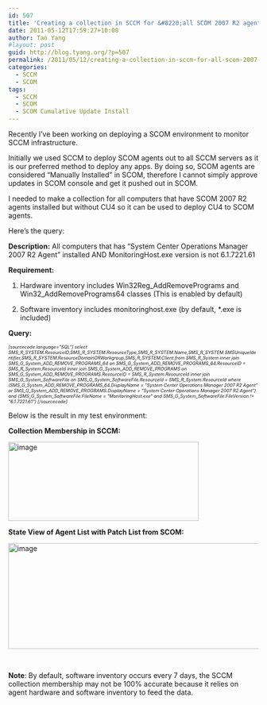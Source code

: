 ```yaml
---
id: 507
title: 'Creating a collection in SCCM for &#8220;all SCOM 2007 R2 agents without Cumulative Update 4 installed&#8221;'
date: 2011-05-12T17:59:27+10:00
author: Tao Yang
#layout: post
guid: http://blog.tyang.org/?p=507
permalink: /2011/05/12/creating-a-collection-in-sccm-for-all-scom-2007-r2-agents-without-cumulative-update-4-installed/
categories:
  - SCCM
  - SCOM
tags:
  - SCCM
  - SCOM
  - SCOM Cumulative Update Install
---
```

Recently I’ve been working on deploying a SCOM environment to monitor SCCM infrastructure.

Initially we used SCCM to deploy SCOM agents out to all SCCM servers as it is our preferred method to deploy any apps. By doing so, SCOM agents are considered “Manually Installed” in SCOM, therefore I cannot simply approve updates in SCOM console and get it pushed out in SCOM.

I needed to make a collection for all computers that have SCOM 2007 R2 agents installed but without CU4 so it can be used to deploy CU4 to SCOM agents.

Here’s the query:

<strong>Description:</strong> All computers that has “System Center Operations Manager 2007 R2 Agent” installed AND MonitoringHost.exe version is not 6.1.7221.61

<strong>Requirement:</strong>

1. Hardware inventory includes Win32Reg_AddRemovePrograms and Win32_AddRemovePrograms64 classes (This is enabled by default)

2. Software inventory includes monitoringhost.exe (by default, *.exe is included)

<strong>Query:</strong>

<em><span style="font-size: xx-small;">
[sourcecode language="SQL"]
select SMS_R_SYSTEM.ResourceID,SMS_R_SYSTEM.ResourceType,SMS_R_SYSTEM.Name,SMS_R_SYSTEM.SMSUniqueIdentifier,SMS_R_SYSTEM.ResourceDomainORWorkgroup,SMS_R_SYSTEM.Client from SMS_R_System inner join SMS_G_System_ADD_REMOVE_PROGRAMS_64 on SMS_G_System_ADD_REMOVE_PROGRAMS_64.ResourceID = SMS_R_System.ResourceId inner join SMS_G_System_ADD_REMOVE_PROGRAMS on SMS_G_System_ADD_REMOVE_PROGRAMS.ResourceID = SMS_R_System.ResourceId inner join SMS_G_System_SoftwareFile on SMS_G_System_SoftwareFile.ResourceId = SMS_R_System.ResourceId where (SMS_G_System_ADD_REMOVE_PROGRAMS_64.DisplayName = &quot;System Center Operations Manager 2007 R2 Agent&quot; or SMS_G_System_ADD_REMOVE_PROGRAMS.DisplayName = &quot;System Center Operations Manager 2007 R2 Agent&quot;) and (SMS_G_System_SoftwareFile.FileName = &quot;MonitoringHost.exe&quot; and SMS_G_System_SoftwareFile.FileVersion != &quot;6.1.7221.61&quot;)
[/sourcecode]
</span></em>

Below is the result in my test environment:

<strong>Collection Membership in SCCM:</strong>

<a href="http://blog.tyang.org/wp-content/uploads/2011/05/image1.png"><img style="background-image: none; padding-left: 0px; padding-right: 0px; display: inline; padding-top: 0px; border: 0px;" title="image" src="http://blog.tyang.org/wp-content/uploads/2011/05/image_thumb1.png" border="0" alt="image" width="383" height="159" /></a>

<strong>State View of Agent List with Patch List from SCOM:</strong>

<a href="http://blog.tyang.org/wp-content/uploads/2011/05/image2.png"><img style="background-image: none; padding-left: 0px; padding-right: 0px; display: inline; padding-top: 0px; border: 0px;" title="image" src="http://blog.tyang.org/wp-content/uploads/2011/05/image_thumb2.png" border="0" alt="image" width="580" height="213" /></a>

&nbsp;

<strong>Note</strong>: By default, software inventory occurs every 7 days, the SCCM collection membership may not be 100% accurate because it relies on agent hardware and software inventory to feed the data.